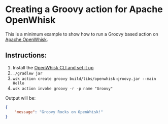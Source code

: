 # Creating a Groovy action for Apache OpenWhisk

This is a minimum example to show how to run a Groovy based action on [Apache OpenWhisk](https://github.com/apache/incubator-openwhisk).

## Instructions:

1. Install the [OpenWhisk CLI and set it up](https://github.com/apache/incubator-openwhisk/blob/master/docs/cli.md)
2. `./gradlew jar`
3. `wsk action create groovy build/libs/openwhisk-groovy.jar --main Hello`
4. `wsk action invoke groovy -r -p name "Groovy"`

Output will be:
```json
{
    "message": "Groovy Rocks on OpenWhisk!"
}
```
